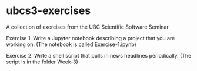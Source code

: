 # ubcs3-exercises
A collection of exercises from the UBC Scientific Software Seminar

Exercise 1. Write a Jupyter notebook describing a project that you are working on. (The notebook is called Exercise-1.ipynb)

Exercise 2. Write a shell script that pulls in news headlines periodically. (The script is in the folder Week-3)
